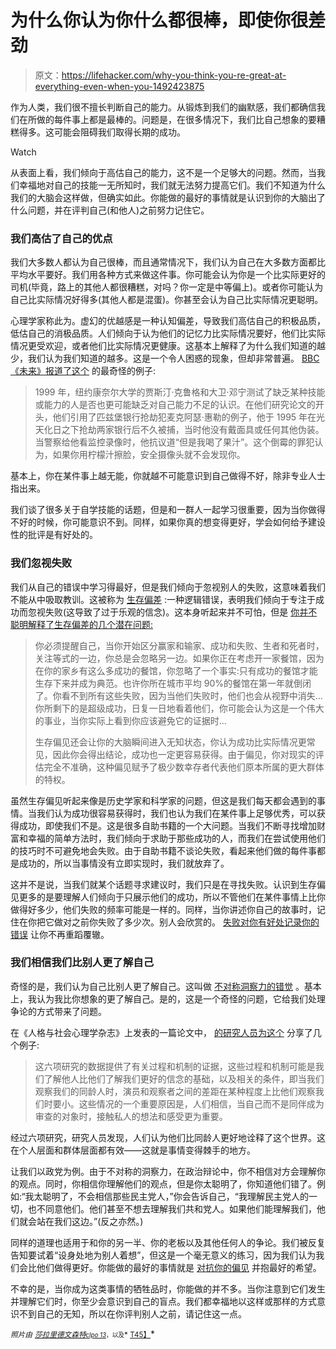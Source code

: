 # 为什么你认为你什么都很棒，即使你很差劲

> 原文：<https://lifehacker.com/why-you-think-you-re-great-at-everything-even-when-you-1492423875>

作为人类，我们很不擅长判断自己的能力。从锻炼到我们的幽默感，我们都确信我们在所做的每件事上都是最棒的。问题是，在很多情况下，我们比自己想象的要糟糕得多。这可能会阻碍我们取得长期的成功。

Watch

从表面上看，我们倾向于高估自己的能力，这不是一个足够大的问题。然而，当我们幸福地对自己的技能一无所知时，我们就无法努力提高它们。我们不知道为什么我们的大脑会这样做，但确实如此。你能做的最好的事情就是认识到你的大脑出了什么问题，并在评判自己(和他人)之前努力记住它。

### 我们高估了自己的优点

我们大多数人都认为自己很棒，而且通常情况下，我们认为自己在大多数方面都比平均水平要好。我们用各种方式来做这件事。你可能会认为你是一个比实际更好的司机(毕竟，路上的其他人都很糟糕，对吗？你一定是中等偏上)。或者你可能认为自己比实际情况好得多(其他人都是混蛋)。你甚至会认为自己比实际情况更聪明。

心理学家称此为。虚幻的优越感是一种认知偏差，导致我们高估自己的积极品质，低估自己的消极品质。人们倾向于认为他们的记忆力比实际情况要好，他们比实际情况更受欢迎，或者他们比实际情况更健康。这基本上解释了为什么我们知道的越少，我们认为我们知道的越多。这是一个令人困惑的现象，但却非常普遍。 [BBC《未来》报道了这个](http://www.bbc.com/future/story/20131125-why-the-stupid-say-theyre-smart) 的最奇怪的例子:

> 1999 年，纽约康奈尔大学的贾斯汀·克鲁格和大卫·邓宁测试了缺乏某种技能或能力的人是否也更可能缺乏对自己能力不足的认识。在他们研究论文的开头，他们引用了匹兹堡银行抢劫犯麦克阿瑟·惠勒的例子，他于 1995 年在光天化日之下抢劫两家银行后不久被捕，当时他没有戴面具或任何其他伪装。当警察给他看监控录像时，他抗议道“但是我喝了果汁”。这个倒霉的罪犯认为，如果你用柠檬汁擦脸，安全摄像头就不会发现你。

基本上，你在某件事上越无能，你就越不可能意识到自己做得不好，除非专业人士指出来。

我们谈了很多关于自学技能的话题，但是和一群人一起学习很重要，因为当你做得不好的时候，你可能意识不到。同样，如果你真的想变得更好，学会如何给予建设性的批评是有好处的。

### 我们忽视失败

我们从自己的错误中学习得最好，但是我们倾向于忽视别人的失败，这意味着我们不能从中吸取教训。这被称为 [生存偏差](http://en.wikipedia.org/wiki/Survivorship_bias) :一种逻辑错误，表明我们倾向于专注于成功而忽视失败(这导致了过于乐观的信念)。这本身听起来并不可怕，但是 [你并不聪明解释了生存偏差的几个潜在问题:](http://youarenotsosmart.com/2013/05/23/survivorship-bias/)

> 你必须提醒自己，当你开始区分赢家和输家、成功和失败、生者和死者时，关注等式的一边，你总是会忽略另一边。如果你正在考虑开一家餐馆，因为在你的家乡有这么多成功的餐馆，你忽略了一个事实:只有成功的餐馆才能生存下来并成为典范。也许你所在城市平均 90%的餐馆在第一年就倒闭了。你看不到所有这些失败，因为当他们失败时，他们也会从视野中消失…你所剩下的是超级成功，日复一日地看着他们，你可能会认为这是一个伟大的事业，当你实际上看到你应该避免它的证据时…
> 
> 生存偏见还会让你的大脑瞬间进入无知状态，你认为成功比实际情况更常见，因此你会得出结论，成功也一定更容易获得。由于偏见，你对现实的评估完全不准确，这种偏见赋予了极少数幸存者代表他们原本所属的更大群体的特权。

虽然生存偏见听起来像是历史学家和科学家的问题，但这是我们每天都会遇到的事情。当我们认为成功很容易获得时，我们也认为我们在某件事上足够优秀，可以获得成功，即使我们不是。这是很多自助书籍的一个大问题。当我们不断寻找增加财富和幸福的简单方法时，我们倾向于求助于那些成功的人，而我们在尝试使用他们的技巧时不可避免地会失败。由于自助书籍不谈论失败，看起来他们做的每件事都是成功的，所以当事情没有立即实现时，我们就放弃了。

这并不是说，当我们就某个话题寻求建议时，我们只是在寻找失败。认识到生存偏见更多的是要理解人们倾向于只展示他们的成功，所以不管他们在某件事情上比你做得好多少，他们失败的频率可能是一样的。同样，当你讲述你自己的故事时，记住在你把它做对之前你失败了多少次。别人会欣赏的。 [失败对你有好处](https://lifehacker.com/the-psychology-behind-the-importance-of-failure-5978096)[记录你的错误](http://lifehacker.com/the-to-doh-list-limiting-and-learning-from-your-mista-5936500) 让你不再重蹈覆辙。

### 我们相信我们比别人更了解自己

奇怪的是，我们认为自己比别人更了解自己。这叫做 [不对称洞察力的错觉](http://en.wikipedia.org/wiki/Illusion_of_asymmetric_insight) 。基本上，我认为我比你想象的更了解自己。是的，这是一个奇怪的问题，它给我们处理争论的方式带来了问题。

在《人格与社会心理学杂志》上发表的一篇论文中， [的研究人员为这个](https://psych.princeton.edu/psychology/research/pronin/pubs/You%20Don't%20know%20me.PDF) 分享了几个例子:

> 这六项研究的数据提供了有关过程和机制的证据，这些过程和机制可能是我们了解他人比他们了解我们更好的信念的基础，以及相关的条件，即当我们观察我们的同龄人时，演员和观察者之间的差距在某种程度上比他们观察我们时要小。这些情况的一个重要原因是，人们相信，当自己而不是同伴成为审查的对象时，接触私人的想法和感受更为重要。

经过六项研究，研究人员发现，人们认为他们比同龄人更好地诠释了这个世界。这在个人层面和群体层面都有效——这就是事情变得棘手的地方。

让我们以政党为例。由于不对称的洞察力，在政治辩论中，你不相信对方会理解你的观点。同时，你相信你理解他们的观点，但是你太聪明了，你知道他们错了。例如:“我太聪明了，不会相信那些民主党人，”你会告诉自己，“我理解民主党人的一切，也不同意他们。他们甚至不想去理解我们共和党人。如果他们能理解我们，他们就会站在我们这边。”(反之亦然。)

同样的道理也适用于和你的另一半、你的老板以及其他任何人的争论。我们被反复告知要试着“设身处地为别人着想”，但这是一个毫无意义的练习，因为我们认为我们会比他们做得更好。你能做的最好的事情就是 [对抗你的偏见](https://lifehacker.com/confront-your-biases-to-see-the-world-from-another-poin-508303712) 并抱最好的希望。

不幸的是，当你成为这类事情的牺牲品时，你能做的并不多。当你注意到它们发生并理解它们时，你至少会意识到自己的盲点。我们都幸福地以这样或那样的方式意识不到自己的无知，所以在你评判别人之前，请记住这一点。

*<small>照片由</small>* [<small>*莎拉里德*</small>](http://www.flickr.com/photos/29406311@N04/3120877348/in/photolist-5KMj79-5LcJvZ-5LnGXo-5ZNKkH-65LbnY-65Lcpm-67k21C-694TP7-6pamtQ-6rzaDb-6rzbwY-6rzcjW-6rAXn3-6xbqJ5-6xc91o-6B12u7-6CDCKx-6CN5rn-6DC93Y-6KrGUS-6Xf6Kt-6XJY1B-6YPrcM-6YPHzH-6ZaGM1-7brDFD-7nVjXs-7riiqQ-7robW9-9FK7xh-9suKvH-ddiJQ4-dDsEhJ-dNysZT-aprurf-dd7jSJ-dH7qqZ-7Q1d2t-9WzuJF-8P8WE6-7NoVZ9-9MTUJ1-9zcv3u-fi1SZj-8fdUN1-a4D4nV-aDN5eB-8vdWLr-fhLEK2-gBY2Yy-cdzAXd)<small></small>*[<small>文森特</small>](http://www.flickr.com/photos/7175389@N03/3543888150/in/photolist-6pamtQ-6rzaDb-6rzbwY-6rzcjW-6rAXn3-6xbqJ5-6xc91o-6B12u7-6CDCKx-6CN5rn-6DC93Y-6KrGUS-6Xf6Kt-6XJY1B-6YPrcM-6YPHzH-6ZaGM1-7brDFD-7nVjXs-7riiqQ-7robW9-9FK7xh-9suKvH-ddiJQ4-dDsEhJ-dNysZT-aprurf-dd7jSJ-dH7qqZ-7Q1d2t-9WzuJF-8P8WE6-7NoVZ9-9MTUJ1-9zcv3u-fi1SZj-8fdUN1-a4D4nV-aDN5eB-8vdWLr-fhLEK2-gBY2Yy-cdzAXd-bCwDiU-bo2hcR-a17Wj3-9mKxXV-8bfP7M-9AfxMn-fo8cAX-cEJ1Zs)*<small></small>*<small>[<small>clpo 13</small>](http://www.flickr.com/photos/60707519@N00/359148062/in/photolist-xJJcY-xUY51-xUYeQ-yCUjf-zavJL-A1qoU-AAPwu-AMP9T-BckK8-BmEse-Coucw-DARGw-E2LHT-FbBu1-HyK3m-JJADm-K418Z-LTfTV-N7mpN-N7Lax-Yc18S-21UPQX-21ZZ7o-221Qgq-28urTv-2bMK2C-2d3S6h-2eBAHJ-2F3ioS-2VpYdf-31n8Y1-38Xm93-3bqW4P-3d39r1-3e6Da9-3ew5o9-3sQdF7-3zrxc5-3JEe5a-3JEejH-3JEsaA-3JJwFL-3LonNH-3LHdae-49VRUk-4bbwxf-4bVk27-4drhP7-4i5ini-4jaDvN-4kWeTg)*<small>，以及</small>* [T45】](http://www.flickr.com/photos/22334306@N02/2437621203/in/photolist-4HprRM-4HxEwo-4HxHXz-4M5W3t-4Ns2Bf-4PriLU-4RUdYu-4SLTUj-4YBP5z-5aU7eh-5q85T7-5spoDR-5tnags-5xXoNB-5BPJ29-5Exhuj-5EArMa-5HG23F-5LH67f-5RjknT-5RxQb2-5TcG6X-5Tgrcj-5TN4kn-5UFtot-5UGM7d-5VMDTU-61o2oo-6dhCi5-6dUN5t-6gGpRb-6jLge7-6xEvLK-6xFR1R-6AMu1N-6AQE9x-6D6zRx-6FPyAF-6Lyq62-6SYt1f-6V9Ww5-6VqmCS-6VCRBZ-6YpcP9-6Zaq9C-73nack-75ay1z-76j5Vo-7dsxz1-7fwiqo-7hgxbJ)</small>*

*<small></small>*